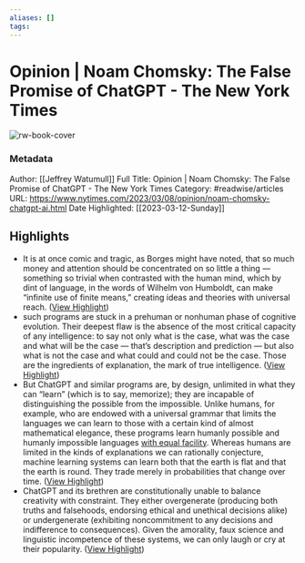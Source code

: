 ```yaml
---
aliases: []
tags:
---
```

# Opinion | Noam Chomsky: The False Promise of ChatGPT - The New York Times

![rw-book-cover](https://static01.nyt.com/images/2023/03/08/opinion/08Chomsky-Promo/08Chomsky-Promo-facebookJumbo.png)
### Metadata
Author: [[Jeffrey Watumull]]
Full Title: Opinion | Noam Chomsky: The False Promise of ChatGPT - The New York Times
Category: #readwise/articles
URL: https://www.nytimes.com/2023/03/08/opinion/noam-chomsky-chatgpt-ai.html
Date Highlighted: [[2023-03-12-Sunday]]

## Highlights
- It is at once comic and tragic, as Borges might have noted, that so much money and attention should be concentrated on so little a thing — something so trivial when contrasted with the human mind, which by dint of language, in the words of Wilhelm von Humboldt, can make “infinite use of finite means,” creating ideas and theories with universal reach. ([View Highlight](https://read.readwise.io/read/01gvb7z0fsw0xedb8t9ch81yfy))
- such programs are stuck in a prehuman or nonhuman phase of cognitive evolution. Their deepest flaw is the absence of the most critical capacity of any intelligence: to say not only what is the case, what was the case and what will be the case — that’s description and prediction — but also what is not the case and what could and could not be the case. Those are the ingredients of explanation, the mark of true intelligence. ([View Highlight](https://read.readwise.io/read/01gvb8b3d4dgxtbck4sdjnstg5))
- But ChatGPT and similar programs are, by design, unlimited in what they can “learn” (which is to say, memorize); they are incapable of distinguishing the possible from the impossible. Unlike humans, for example, who are endowed with a universal grammar that limits the languages we can learn to those with a certain kind of almost mathematical elegance, these programs learn humanly possible and humanly impossible languages [with equal facility](https://www.semanticscholar.org/paper/Priorless-Recurrent-Networks-Learn-Curiously-Mitchell-Bowers/6d0cc01e4bdf18b86bb74d1c6d9a41b5a4890c58). Whereas humans are limited in the kinds of explanations we can rationally conjecture, machine learning systems can learn both that the earth is flat and that the earth is round. They trade merely in probabilities that change over time. ([View Highlight](https://read.readwise.io/read/01gvb89jnbm99sfmk0kkwxyhjx))
- ChatGPT and its brethren are constitutionally unable to balance creativity with constraint. They either overgenerate (producing both truths and falsehoods, endorsing ethical and unethical decisions alike) or undergenerate (exhibiting noncommitment to any decisions and indifference to consequences). Given the amorality, faux science and linguistic incompetence of these systems, we can only laugh or cry at their popularity. ([View Highlight](https://read.readwise.io/read/01gvb91at7wb62at9hn5jykmhq))
